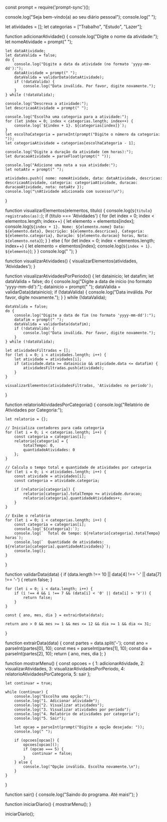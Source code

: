 const prompt = require('prompt-sync')();

console.log("Seja bem-vindo(a) ao seu diário pessoal");
console.log(" ");

let atividades = [];
let categorias = ["Trabalho", "Estudo", "Lazer"];

function adicionarAtividade() {
    console.log("Digite o nome da atividade:");
    let nomeAtividade = prompt(" ");

    let dataAtividade;
    let dataValida = false;
    do {
        console.log("Digite a data da atividade (no formato 'yyyy-mm-dd'):");
        dataAtividade = prompt(" ");
        dataValida = validarData(dataAtividade);
        if (!dataValida) {
            console.log("Data inválida. Por favor, digite novamente.");
        }
    } while (!dataValida);

    console.log("Descreva a atividade:");
    let descricaoAtividade = prompt(" ");

    console.log("Escolha uma categoria para a atividade:");
    for (let index = 0; index < categorias.length; index++) {
        console.log(`${index + 1}. ${categorias[index]}`);
    }
    let escolhaCategoria = parseInt(prompt("Digite o número da categoria: "));
    let categoriaAtividade = categorias[escolhaCategoria - 1];

    console.log("Digite a duração da atividade (em horas):");
    let duracaoAtividade = parseFloat(prompt(" "));

    console.log("Adicione uma nota a sua atividade:");
    let notaAtv = prompt(" ");

    atividades.push({ nome: nomeAtividade, data: dataAtividade, descricao: descricaoAtividade, categoria: categoriaAtividade, duracao: duracaoAtividade, nota: notaAtv });
    console.log("\nAtividade adicionada com sucesso!\n");
}

function visualizarElementos(elementos, titulo) {
    console.log(`${titulo} registrados(as):`);
    if (titulo === 'Atividades') {
        for (let index = 0; index < elementos.length; index++) {
            let elemento = elementos[index];
            console.log(`${index + 1}. Nome: ${elemento.nome} Data: ${elemento.data}, Descrição: ${elemento.descricao}, Categoria: ${elemento.categoria}, Duração: ${elemento.duracao} horas, Nota: ${elemento.nota}`);
        }
    } else {
        for (let index = 0; index < elementos.length; index++) {
            let elemento = elementos[index];
            console.log(`${index + 1}. ${elemento}`);
        }
    }
    console.log(" ");
}

function visualizarAtividades() {
    visualizarElementos(atividades, 'Atividades');
}

function visualizarAtividadesPorPeriodo() {
    let datainicio;
    let datafim;
    let dataValida = false;
    do {
        console.log("Digite a data de início (no formato 'yyyy-mm-dd'):");
        datainicio = prompt(" ");
        dataValida = validarData(datainicio);
        if (!dataValida) {
            console.log("Data inválida. Por favor, digite novamente.");
        }
    } while (!dataValida);

    dataValida = false;
    do {
        console.log("Digite a data de fim (no formato 'yyyy-mm-dd'):");
        datafim = prompt(" ");
        dataValida = validarData(datafim);
        if (!dataValida) {
            console.log("Data inválida. Por favor, digite novamente.");
        }
    } while (!dataValida);

    let atividadesFiltradas = [];
    for (let i = 0; i < atividades.length; i++) {
        let atividade = atividades[i];
        if (atividade.data >= datainicio && atividade.data <= datafim) {
            atividadesFiltradas.push(atividade);
        }
    }

    visualizarElementos(atividadesFiltradas, 'Atividades no período');
}

function relatorioAtividadesPorCategoria() {
    console.log("Relatório de Atividades por Categoria:");

    let relatorio = {};

    // Inicializa contadores para cada categoria
    for (let i = 0; i < categorias.length; i++) {
        const categoria = categorias[i];
        relatorio[categoria] = {
            totalTempo: 0,
            quantidadeAtividades: 0
        };
    }

    // Calcula o tempo total e quantidade de atividades por categoria
    for (let i = 0; i < atividades.length; i++) {
        const atividade = atividades[i];
        const categoria = atividade.categoria;

        if (relatorio[categoria]) {
            relatorio[categoria].totalTempo += atividade.duracao;
            relatorio[categoria].quantidadeAtividades++;
        }
    }

    // Exibe o relatório
    for (let i = 0; i < categorias.length; i++) {
        const categoria = categorias[i];
        console.log(`${categoria}:`);
        console.log(`  Total de tempo: ${relatorio[categoria].totalTempo} horas`);
        console.log(`  Quantidade de atividades: ${relatorio[categoria].quantidadeAtividades}`);
        console.log();
    }
}

function validarData(data) {
    if (data.length !== 10 || data[4] !== '-' || data[7] !== '-') {
        return false;
    }

    for (let i = 0; i < data.length; i++) {
        if (i !== 4 && i !== 7 && (data[i] < '0' || data[i] > '9')) {
            return false;
        }
    }

    const { ano, mes, dia } = extrairData(data);

    return ano > 0 && mes >= 1 && mes <= 12 && dia >= 1 && dia <= 31;
}

function extrairData(data) {
    const partes = data.split('-');
    const ano = parseInt(partes[0], 10);
    const mes = parseInt(partes[1], 10);
    const dia = parseInt(partes[2], 10);
    return { ano, mes, dia };
}

function mostrarMenu() {
    const opcoes = {
        1: adicionarAtividade,
        2: visualizarAtividades,
        3: visualizarAtividadesPorPeriodo,
        4: relatorioAtividadesPorCategoria,
        5: sair
    };

    let continuar = true;

    while (continuar) {
        console.log("Escolha uma opção:");
        console.log("1. Adicionar atividade");
        console.log("2. Visualizar atividades");
        console.log("3. Visualizar atividades por período");
        console.log("4. Relatório de atividades por categoria");
        console.log("5. Sair");

        let opcao = parseInt(prompt("Digite a opção desejada: "));
        console.log(" ");

        if (opcoes[opcao]) {
            opcoes[opcao]();
            if (opcao === 5) {
                continuar = false;
            }
        } else {
            console.log("Opção inválida. Escolha novamente.\n");
        }
    }
}

function sair() {
    console.log("Saindo do programa. Até mais!");
}

function iniciarDiario() {
    mostrarMenu();
}

iniciarDiario();
